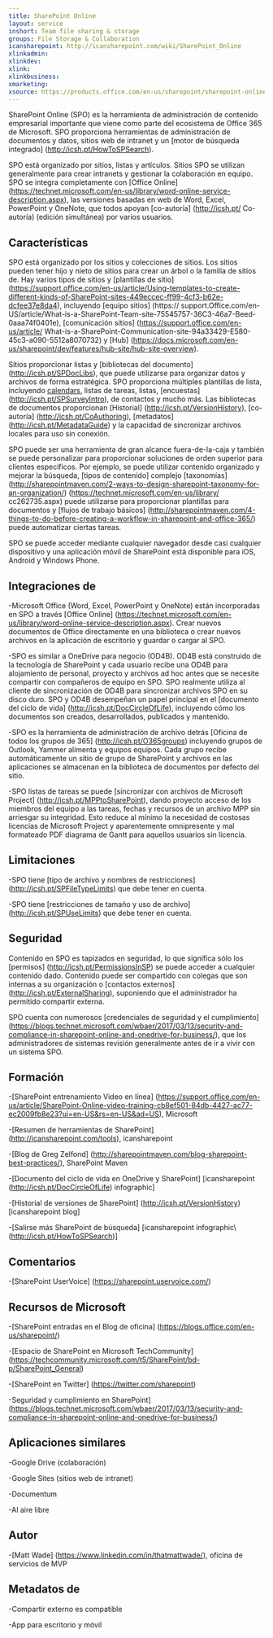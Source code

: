 ```yaml
---
title: SharePoint Online
layout: service
inshort: Team file sharing & storage
groups: File Storage & Collaboration
icansharepoint: http://icansharepoint.com/wiki/SharePoint_Online
xlinkadmin: 
xlinkdev: 
xlink: 
xlinkbusiness: 
xmarketing: 
xsource: https://products.office.com/en-us/sharepoint/sharepoint-online-collaboration-software
---
```


SharePoint Online (SPO) es la herramienta de administración de contenido empresarial importante que viene como parte del ecosistema de Office 365 de Microsoft. SPO proporciona herramientas de administración de documentos y datos, sitios web de intranet y un [motor de búsqueda integrado] (http://icsh.pt/HowToSPSearch).

SPO está organizado por sitios, listas y artículos. Sitios SPO se utilizan generalmente para crear intranets y gestionar la colaboración en equipo. SPO se integra completamente con [Office Online] (https://technet.microsoft.com/en-us/library/word-online-service-description.aspx), las versiones basadas en web de Word, Excel, PowerPoint y OneNote, que todos apoyan [co-autoría] (http://icsh.pt/ Co-autoría) (edición simultánea) por varios usuarios.

Características
---------

SPO está organizado por los sitios y colecciones de sitios. Los sitios pueden tener hijo y nieto de sitios para crear un árbol o la familia de sitios de. Hay varios tipos de sitios y [plantillas de sitio] (https://support.office.com/en-us/article/Using-templates-to-create-different-kinds-of-SharePoint-sites-449eccec-ff99-4cf3-b62e-dcfee37e8da4), incluyendo [equipo sitios] (https:// support.Office.com/en-US/article/What-is-a-SharePoint-Team-site-75545757-36C3-46a7-Beed-0aaa74f0401e), [comunicación sitios] (https://support.office.com/en-us/article/ What-is-a-SharePoint-Communication-site-94a33429-E580-45c3-a090-5512a8070732) y [Hub] (https://docs.microsoft.com/en-us/sharepoint/dev/features/hub-site/hub-site-overview).

Sitios proporcionar listas y [bibliotecas del documento] (http://icsh.pt/SPDocLibs), que puede utilizarse para organizar datos y archivos de forma estratégica. SPO proporciona múltiples plantillas de lista, incluyendo [calendars](https//icsh.pt/SPCalendars), listas de tareas, listas, [encuestas] (http://icsh.pt/SPSurveyIntro), de contactos y mucho más. Las bibliotecas de documentos proporcionan [Historial] (http://icsh.pt/VersionHistory), [co-autoría] (http://icsh.pt/CoAuthoring), [metadatos] (http://icsh.pt/MetadataGuide) y la capacidad de sincronizar archivos locales para uso sin conexión.

SPO puede ser una herramienta de gran alcance fuera-de-la-caja y también se puede personalizar para proporcionar soluciones de orden superior para clientes específicos. Por ejemplo, se puede utilizar contenido organizado y mejorar la búsqueda, [tipos de contenido] complejo [taxonomías] (http://sharepointmaven.com/2-ways-to-design-sharepoint-taxonomy-for-an-organization/) (https://technet.microsoft.com/en-us/library/ cc262735.aspx) puede utilizarse para proporcionar plantillas para documentos y [flujos de trabajo básicos] (http://sharepointmaven.com/4-things-to-do-before-creating-a-workflow-in-sharepoint-and-office-365/) puede automatizar ciertas tareas.

SPO se puede acceder mediante cualquier navegador desde casi cualquier dispositivo y una aplicación móvil de SharePoint está disponible para iOS, Android y Windows Phone.

Integraciones de
---------

-Microsoft Office (Word, Excel, PowerPoint y OneNote) están incorporadas en SPO a través [Office Online] (https://technet.microsoft.com/en-us/library/word-online-service-description.aspx). Crear nuevos documentos de Office directamente en una biblioteca o crear nuevos archivos en la aplicación de escritorio y guardar o cargar al SPO.

-SPO es similar a OneDrive para negocio (OD4B). OD4B está construido de la tecnología de SharePoint y cada usuario recibe una OD4B para alojamiento de personal, proyecto y archivos ad hoc antes que se necesite compartir con compañeros de equipo en SPO. SPO realmente utiliza al cliente de sincronización de OD4B para sincronizar archivos SPO en su disco duro. SPO y OD4B desempeñan un papel principal en el [documento del ciclo de vida] (http://icsh.pt/DocCircleOfLife), incluyendo cómo los documentos son creados, desarrollados, publicados y mantenido.

-SPO es la herramienta de administración de archivo detrás [Oficina de todos los grupos de 365] (http://icsh.pt/O365groups) incluyendo grupos de Outlook, Yammer alimenta y equipos equipos. Cada grupo recibe automáticamente un sitio de grupo de SharePoint y archivos en las aplicaciones se almacenan en la biblioteca de documentos por defecto del sitio.

-SPO listas de tareas se puede [sincronizar con archivos de Microsoft Project] (http://icsh.pt/MPPtoSharePoint), dando proyecto acceso de los miembros del equipo a las tareas, fechas y recursos de un archivo MPP sin arriesgar su integridad. Esto reduce al mínimo la necesidad de costosas licencias de Microsoft Project y aparentemente omnipresente y mal formateado PDF diagrama de Gantt para aquellos usuarios sin licencia.

Limitaciones
---------

-SPO tiene [tipo de archivo y nombres de restricciones] (http://icsh.pt/SPFileTypeLimits) que debe tener en cuenta.

-SPO tiene [restricciones de tamaño y uso de archivo] (http://icsh.pt/SPUseLimits) que debe tener en cuenta.

Seguridad
---------

Contenido en SPO es tapizados en seguridad, lo que significa sólo los [permisos] (http://icsh.pt/PermissionsInSP) se puede acceder a cualquier contenido dado. Contenido puede ser compartido con colegas que son internas a su organización o [contactos externos] (http://icsh.pt/ExternalSharing), suponiendo que el administrador ha permitido compartir externa.

SPO cuenta con numerosos [credenciales de seguridad y el cumplimiento] (https://blogs.technet.microsoft.com/wbaer/2017/03/13/security-and-compliance-in-sharepoint-online-and-onedrive-for-business/), que los administradores de sistemas revisión generalmente antes de ir a vivir con un sistema SPO.

Formación
---------

-[SharePoint entrenamiento Video en línea] (https://support.office.com/en-us/article/SharePoint-Online-video-training-cb8ef501-84db-4427-ac77-ec2009fb8e23?ui=en-US&rs=en-US&ad=US), Microsoft

-[Resumen de herramientas de SharePoint] (http://icansharepoint.com/tools), icansharepoint

-[Blog de Greg Zelfond] (http://sharepointmaven.com/blog-sharepoint-best-practices/), SharePoint Maven

-[Documento del ciclo de vida en OneDrive y SharePoint] \[icansharepoint (http://icsh.pt/DocCircleOfLife)
    infographic\]

-[Historial de versiones de SharePoint] (http://icsh.pt/VersionHistory)
    \[icansharepoint blog\]

-[Salirse más SharePoint
    de búsqueda] \[icansharepoint infographic\ (http://icsh.pt/HowToSPSearch)]

Comentarios
---------

-[SharePoint UserVoice] (https://sharepoint.uservoice.com/)

Recursos de Microsoft
---------

-[SharePoint entradas en el Blog de oficina] (https://blogs.office.com/en-us/sharepoint/)

-[Espacio de SharePoint en Microsoft TechCommunity] (https://techcommunity.microsoft.com/t5/SharePoint/bd-p/SharePoint_General)

-[SharePoint en Twitter] (https://twitter.com/sharepoint)

-Seguridad y cumplimiento en SharePoint] (https://blogs.technet.microsoft.com/wbaer/2017/03/13/security-and-compliance-in-sharepoint-online-and-onedrive-for-business/)


Aplicaciones similares
--------------------

-Google Drive (colaboración)

-Google Sites (sitios web de intranet)

-Documentum

-Al aire libre

Autor
---------

-[Matt Wade] (https://www.linkedin.com/in/thatmattwade/), oficina de servicios de MVP

Metadatos de
--------

-Compartir externo es compatible

-App para escritorio y móvil

